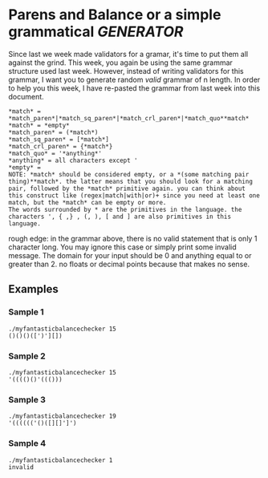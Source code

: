 # Parens and Balance or a simple grammatical *GENERATOR*
Since last we week made validators for a gramar, it's time to put them all against the grind. This week, you again be using the same grammar structure used last week. However, instead of writing validators for this grammar, I want you to generate random *valid* grammar of n length. In order to help you this week, I have re-pasted the grammar from last week into this document.

```
*match* = *match_paren*|*match_sq_paren*|*match_crl_paren*|*match_quo**match*
*match* = *empty*
*match_paren* = (*match*)
*match_sq_paren* = [*match*]
*match_crl_paren* = {*match*}
*match_quo* = '*anything*'
*anything* = all characters except '
*empty* =
NOTE: *match* should be considered empty, or a *(some matching pair thing)**match*. the latter means that you should look for a matching pair, followed by the *match* primitive again. you can think about this construct like (regex|match|with|or)+ since you need at least one match, but the *match* can be empty or more.
The words surrounded by * are the primitives in the language. the characters ', { ,} , (, ), [ and ] are also primitives in this language.
```

rough edge: in the grammar above, there is no valid statement that is only 1 character long. You may ignore this case or simply print some invalid message. The domain for your input should be 0 and anything equal to or greater than 2. no floats or decimal points because that makes no sense.


## Examples
### Sample 1
```
./myfantasticbalancechecker 15
()()()([')'][])
```
### Sample 2
```
./myfantasticbalancechecker 15
'(((()()'((()))
```
### Sample 3
```
./myfantasticbalancechecker 19
'(((((('()([][]']')
```
### Sample 4
```
./myfantasticbalancechecker 1
invalid
```

